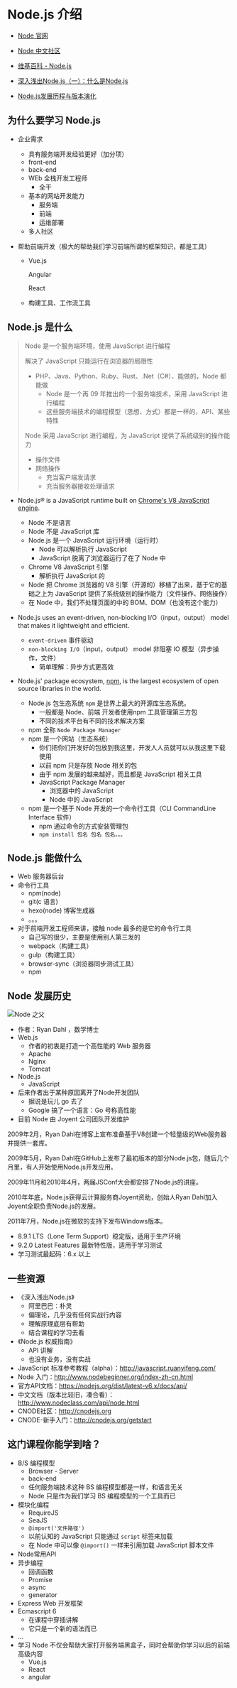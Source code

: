 # Node.js 介绍

- [Node 官网](https://nodejs.org/en/)
- [Node 中文社区](https://cnodejs.org/)


- [维基百科 - Node.js](https://zh.wikipedia.org/wiki/Node.js)
- [深入浅出Node.js（一）：什么是Node.js](http://www.infoq.com/cn/articles/what-is-nodejs)
- [Node.js发展历程与版本演化](http://www.jianshu.com/p/5b9b245fcefa)

## 为什么要学习 Node.js

- 企业需求
  + 具有服务端开发经验更好（加分项）
  + front-end
  + back-end
  + WEb 全栈开发工程师
    * 全干
  + 基本的网站开发能力
    * 服务端
    * 前端
    * 运维部署
  + 多人社区

- 帮助前端开发（极大的帮助我们学习前端所谓的框架知识，都是工具）

  - Vue.js

    Angular

    React

  - 构建工具、工作流工具

## Node.js 是什么

> Node 是一个服务端环境，使用 JavaScript 进行编程
>
> 解决了 JavaScript 只能运行在浏览器的局限性
>
> - PHP、Java、Python、Ruby、Rust、.Net（C#）、能做的，Node 都能做
>   - Node 是一个再 09 年推出的一个服务端技术，采用 JavaScript 进行编程
>   - 这些服务端技术的编程模型（思想、方式）都是一样的，API、某些特性
>
> Node 采用 JavaScript 进行编程，为 JavaScript 提供了系统级别的操作能力
>
> - 操作文件
> - 网络操作
>   - 充当客户端发请求
>   - 充当服务器接收处理请求



- Node.js® is a JavaScript runtime built on [Chrome's V8 JavaScript engine](https://developers.google.com/v8/).
  - Node 不是语言
  - Node 不是 JavaScript 库
  - Node.js 是一个 JavaScript 运行环境（运行时）
    - Node 可以解析执行 JavaScript
    - JavaScript 脱离了浏览器运行了在了 Node 中
  - Chrome V8 JavaScript 引擎
    - 解析执行 JavaScript 的
  - Node 把 Chrome 浏览器的 V8 引擎（开源的）移植了出来，基于它的基础之上为 JavaScript 提供了系统级别的操作能力（文件操作、网络操作）
  - 在 Node 中，我们不处理页面的中的 BOM、DOM（也没有这个能力）
- Node.js uses an event-driven, non-blocking I/O（input，output） model that makes it lightweight and efficient.
  - `event-driven` 事件驱动
  - `non-blocking I/O`（input，output） model 非阻塞 IO 模型（异步操作，文件）
    - 简单理解：异步方式更高效


- Node.js' package ecosystem, [npm](https://www.npmjs.com/), is the largest ecosystem of open source libraries in the world.
  - Node.js 包生态系统 `npm`  是世界上最大的开源库生态系统。
    - 一般都是 Node、前端 开发者使用npm 工具管理第三方包
    - 不同的技术平台有不同的技术解决方案
  - npm 全称 `Node Package Manager`
  - npm 是一个网站（生态系统）
    - 你们把你们开发好的包放到我这里，开发人人员就可以从我这里下载使用
    - 以前 npm 只是存放 Node 相关的包
    - 由于 npm 发展的越来越好，而且都是 JavaScript 相关工具
    - JavaScript Package Manager
      - 浏览器中的 JavaScript
      - Node 中的 JavaScript
  - npm 是一个基于 Node 开发的一个命令行工具（CLI CommandLine Interface 软件）
    - npm 通过命令的方式安装管理包
    - `npm install 包名 包名 包名。。。`

## Node.js 能做什么

- Web 服务器后台
- 命令行工具
  - npm(node)
  - git(c 语言)
  - hexo(node) 博客生成器
  - 。。。
- 对于前端开发工程师来讲，接触 node 最多的是它的命令行工具
  - 自己写的很少，主要是使用别人第三发的
  - webpack（构建工具）
  - gulp（构建工具）
  - browser-sync（浏览器同步测试工具）
  - npm

## Node 发展历史

![Node 之父](http://hacktivist.in/introduction-to-nodejs-mongodb-meteor/img/ryan.jpg)

- 作者：Ryan Dahl ，数学博士
- Web.js
  - 作者的初衷是打造一个高性能的 Web 服务器
  - Apache
  - Nginx
  - Tomcat
- Node.js
  - JavaScript
- 后来作者出于某种原因离开了Node开发团队
  - 据说是玩儿 go 去了
  - Google 搞了一个语言：Go 号称高性能
- 目前 Node 由 Joyent 公司团队开发维护

2009年2月，Ryan Dahl在博客上宣布准备基于V8创建一个轻量级的Web服务器并提供一套库。

2009年5月，Ryan Dahl在GitHub上发布了最初版本的部分Node.js包，随后几个月里，有人开始使用Node.js开发应用。

2009年11月和2010年4月，两届JSConf大会都安排了Node.js的讲座。

2010年年底，Node.js获得云计算服务商Joyent资助，创始人Ryan Dahl加入Joyent全职负责Node.js的发展。

2011年7月，Node.js在微软的支持下发布Windows版本。

- 8.9.1 LTS（Lone Term Support）稳定版，适用于生产环境
- 9.2.0 Latest Features 最新特性版，适用于学习测试
- 学习测试最起码：6.x 以上

## 一些资源

- 《深入浅出Node.js》
  - 阿里巴巴：朴灵
  - 偏理论，几乎没有任何实战行内容
  - 理解原理底层有帮助
  - 结合课程的学习去看
- 《Node.js 权威指南》
  - API 讲解
  - 也没有业务，没有实战
- JavaScript 标准参考教程（alpha）：http://javascript.ruanyifeng.com/
- Node 入门：http://www.nodebeginner.org/index-zh-cn.html
- 官方API文档：https://nodejs.org/dist/latest-v6.x/docs/api/
- 中文文档（版本比较旧，凑合看）：http://www.nodeclass.com/api/node.html
- CNODE社区：http://cnodejs.org
- CNODE-新手入门：http://cnodejs.org/getstart

## 这门课程你能学到啥？

- B/S 编程模型
  - Browser - Server
  - back-end
  - 任何服务端技术这种 BS 编程模型都是一样，和语言无关
  - Node 只是作为我们学习 BS 编程模型的一个工具而已
- 模块化编程
  - RequireJS
  - SeaJS
  - `@import('文件路径')`
  - 以前认知的 JavaScript 只能通过 `script` 标签来加载
  - 在 Node 中可以像 `@import()` 一样来引用加载 JavaScript 脚本文件
- Node常用API
- 异步编程
  - 回调函数
  - Promise
  - async
  - generator
- Express Web 开发框架
- Ecmascript 6
  - 在课程中穿插讲解
  - 它只是一个新的语法而已
- ...
- 学习 Node 不仅会帮助大家打开服务端黑盒子，同时会帮助你学习以后的前端高级内容
  - Vue.js
  - React
  - angular
